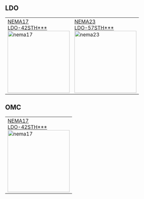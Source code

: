 ## LDO

<table>
<tr>
<td><a href="https://ldomotors.com/uploads/product_attachment/path/6/LDO-42STH_Info_Sheet.pdf">NEMA17 </br> LDO-42STH***</br><img src="https://ldomotors.com/uploads/product/thumbnail/55/thumb.jpg" alt="nema17" style="width:200px;"/></a></br></td>
<td><a href="https://ldomotors.com/uploads/product_attachment/path/8/LDO-57STH_Info_Sheet.pdf">NEMA23 </br> LDO-57STH***</br><img src="https://ldomotors.com/uploads/product/thumbnail/10/thumb.jpg" alt="nema23" style="width:200px;"/></a></br></td>
</tr>
</table> 

## OMC

<table>
<tr>
<td><a href="https://www.omc-stepperonline.com/index.php?route=product/product/get_file&file=2726/17HE08-1004S.pdf">NEMA17 </br> LDO-42STH***</br><img src="https://www.omc-stepperonline.com/image/cache/catalog/image/catalog/stepper-motor/8/E-Series-Nema-17-Bipolar-1-8deg-17Ncm-24-07oz-in-1A-42x42x23mm-4-Wires-500x500.jpg" alt="nema17" style="width:200px;"/></a></br></td>
</tr>
</table> 
